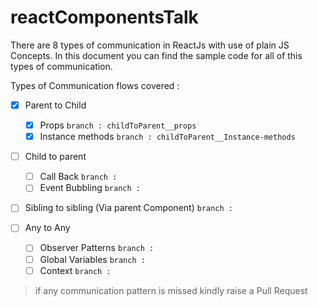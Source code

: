 # reactComponentsTalk
There are 8 types of communication in ReactJs with use of plain JS Concepts. In this document you can find the sample code for all of this types of communication.

Types of Communication flows covered : 

- [x] Parent to Child
    - [x] Props `branch : childToParent__props`
    - [x] Instance methods `branch : childToParent__Instance-methods`
       
- [ ] Child to parent
    - [ ] Call Back `branch : `
    - [ ] Event Bubbling `branch : `
       
- [ ] Sibling to sibling  (Via parent Component) `branch : `
       
- [ ] Any to Any
    - [ ] Observer Patterns `branch : `
    - [ ] Global Variables `branch : `
    - [ ] Context `branch : `
                
> if any communication pattern is missed kindly raise a Pull Request 
